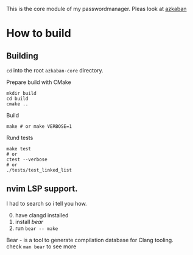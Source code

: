 
This is the core module of my passwordmanager. Pleas look at [azkaban](https://github.com/N1lsE/azkaban)

# How to build

## Building

`cd` into the root `azkaban-core` directory.

Prepare build with CMake
```
mkdir build
cd build
cmake ..
```

Build
```
make # or make VERBOSE=1
```

Rund tests
```
make test
# or
ctest --verbose
# or
./tests/test_linked_list
```

## nvim LSP support.

I had to search so i tell you how.

0. have clangd installed
0. install *bear*
0. run `bear -- make`

Bear - is a tool to generate compilation database for Clang tooling.\
check `man bear` to see more




